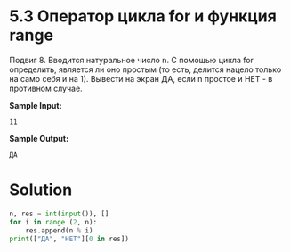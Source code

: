 # 5.3 Оператор цикла for и функция range

Подвиг 8. Вводится натуральное число n. С помощью цикла for определить, является ли оно простым (то есть, делится нацело
только на само себя и на 1). Вывести на экран ДА, если n простое и НЕТ - в противном случае.

**Sample Input:**

```
11
```

**Sample Output:**

```
ДА
```

# Solution

```python
n, res = int(input()), []
for i in range (2, n):
    res.append(n % i)
print(["ДА", "НЕТ"][0 in res])
```